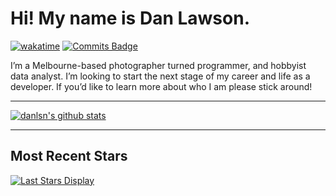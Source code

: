 # Hi! My name is Dan Lawson. 
[![wakatime](https://wakatime.com/badge/user/739a1992-f3c8-4a2b-bfee-ea1c10ca16d0.svg)](https://wakatime.com/@739a1992-f3c8-4a2b-bfee-ea1c10ca16d0) 
[![Commits Badge](https://badges.pufler.dev/commits/all/danlsn)](https://badges.pufler.dev)

<!--START_SECTION:waka-->
<!--END_SECTION:waka-->

I’m a Melbourne-based photographer turned programmer, and hobbyist data analyst. I’m looking to start the next stage of my career and life as a developer.
If you’d like to learn more about who I am please stick around!

___

[![danlsn's github stats](https://github-readme-stats.vercel.app/api?username=danlsn&show_icons=true)](https://github.com/danlsn/)
___

## Most Recent Stars

[![Last Stars Display](https://badges.pufler.dev/last-stars/danlsn?count=6&padding=15&perRow=3)](https://badges.pufler.dev)

